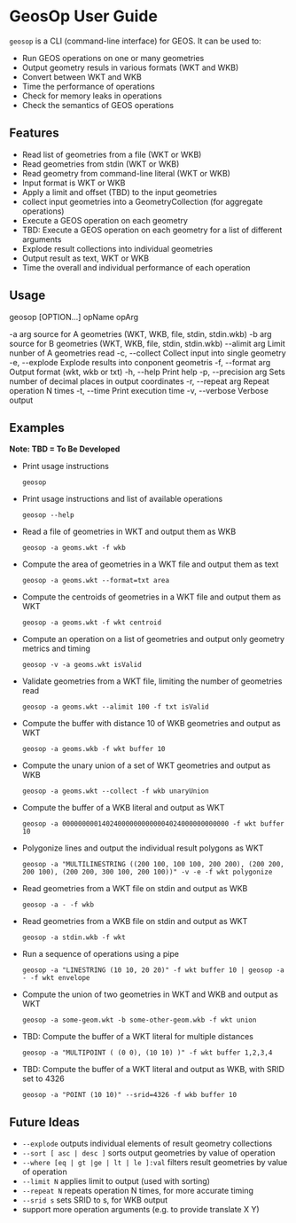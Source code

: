 # GeosOp User Guide

`geosop` is a CLI (command-line interface) for GEOS.
It can be used to:

* Run GEOS operations on one or many geometries
* Output geometry resuls in various formats (WKT and WKB)
* Convert between WKT and WKB
* Time the performance of operations
* Check for memory leaks in operations
* Check the semantics of GEOS operations

## Features

* Read list of geometries from a file (WKT or WKB)
* Read geometries from stdin (WKT or WKB)
* Read geometry from command-line literal (WKT or WKB)
* Input format is WKT or WKB
* Apply a limit and offset (TBD) to the input geometries
* collect input geometries into a GeometryCollection (for aggregate operations)
* Execute a GEOS operation on each geometry
* TBD: Execute a GEOS operation on each geometry for a list of different arguments
* Explode result collections into individual geometries
* Output result as text, WKT or WKB
* Time the overall and individual performance of each operation

## Usage

  geosop [OPTION...] opName opArg

  -a arg               source for A geometries (WKT, WKB, file, stdin,
                       stdin.wkb)
  -b arg               source for B geometries (WKT, WKB, file, stdin,
                       stdin.wkb)
      --alimit arg     Limit nunber of A geometries read
  -c, --collect        Collect input into single geometry
  -e, --explode        Explode results into conponent geometris
  -f, --format arg     Output format (wkt, wkb or txt)
  -h, --help           Print help
  -p, --precision arg  Sets number of decimal places in output coordinates
  -r, --repeat arg     Repeat operation N times
  -t, --time           Print execution time
  -v, --verbose        Verbose output

## Examples

**Note: TBD = To Be Developed**

* Print usage instructions

    `geosop`

* Print usage instructions and list of available operations

    `geosop --help`

* Read a file of geometries in WKT and output them as WKB

    `geosop -a geoms.wkt -f wkb`

* Compute the area of geometries in a WKT file and output them as text

    `geosop -a geoms.wkt --format=txt area`

* Compute the centroids of geometries in a WKT file and output them as WKT

    `geosop -a geoms.wkt -f wkt centroid`

* Compute an operation on a list of geometries and output only geometry metrics and timing

    `geosop -v -a geoms.wkt isValid`

* Validate geometries from a WKT file, limiting the number of geometries read

    `geosop -a geoms.wkt --alimit 100 -f txt isValid`

* Compute the buffer with distance 10 of WKB geometries and output as WKT

    `geosop -a geoms.wkb -f wkt buffer 10`

* Compute the unary union of a set of WKT geometries and output as WKB

    `geosop -a geoms.wkt --collect -f wkb unaryUnion`

* Compute the buffer of a WKB literal and output as WKT

    `geosop -a 000000000140240000000000004024000000000000 -f wkt buffer 10`

* Polygonize lines and output the individual result polygons as WKT

    `geosop -a "MULTILINESTRING ((200 100, 100 100, 200 200), (200 200, 200 100), (200 200, 300 100, 200 100))" -v -e -f wkt polygonize`

* Read geometries from a WKT file on stdin and output as WKB

    `geosop -a - -f wkb`

* Read geometries from a WKB file on stdin and output as WKT

    `geosop -a stdin.wkb -f wkt`

* Run a sequence of operations using a pipe

    `geosop -a "LINESTRING (10 10, 20 20)" -f wkt buffer 10 | geosop -a - -f wkt envelope`

* Compute the union of two geometries in WKT and WKB and output as WKT

    `geosop -a some-geom.wkt -b some-other-geom.wkb -f wkt union`

* TBD: Compute the buffer of a WKT literal for multiple distances

    `geosop -a "MULTIPOINT ( (0 0), (10 10) )" -f wkt buffer 1,2,3,4`

* TBD: Compute the buffer of a WKT literal and output as WKB, with SRID set to 4326

    `geosop -a "POINT (10 10)" --srid=4326 -f wkb buffer 10`



## Future Ideas

* `--explode` outputs individual elements of result geometry collections
* `--sort [ asc | desc ]` sorts output geometries by value of operation
* `--where [eq | gt |ge | lt | le ]:val` filters result geometries by value of operation
* `--limit N` applies limit to output (used with sorting)
* `--repeat N` repeats operation N times, for more accurate timing
* `--srid s` sets SRID to s, for WKB output
* support more operation arguments (e.g. to provide translate X Y)
